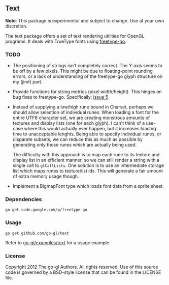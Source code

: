 ## Text

**Note**: This package is experimental and subject to change.
Use at your own discretion.

The text package offers a set of text rendering utilities for OpenGL
programs. It deals with TrueType fonts using [freetype-go][fg].

[fg]: https://code.google.com/p/freetype-go


### TODO

* The positioning of strings isn't completely correct. The Y-axis
  seems to be off by a few pixels. This might be due to floating-point
  rounding errors, or a lack of understanding of the freetype-go glyph
  structure on my (jimt) part.
* Provide functions for string metrics (pixel width/height). This hinges on
  bug fixes to freetype-go. Specifically: [issue 5](http://code.google.com/p/freetype-go/issues/detail?id=5)
* Instead of supplying a low/high rune bound in Charset, perhaps we should
  allow selection of individual runes. When loading a font for the entire
  UTF8 character set, we are creating monstrous amounts of textures and
  display lists (one for each glyph). I can't think of a use-case where this
  would actually ever happen, but it increases loading time to unacceptable
  lenghts. Being able to specify individual runes, or disparate subsets, we can
  reduce this as much as possible by generating only those runes which are
  actually being used.
  
  The difficulty with this approach is to map each rune to its texture and
  display list in an efficient manner, so we can still render a string with
  a single call to `glCallLists`. One solution is to use an intermediate
  storage list which maps runes to texture/list ids. This will generate a fair
  amount of extra memory usage though.
* Implement a BigmapFont type which loads font data from a sprite sheet.


### Dependencies

	go get code.google.com/p/freetype-go
    

### Usage

    go get github.com/go-gl/text

Refer to [go-gl/examples/text][ex] for a usage example.

[ex]: https://github.com/go-gl/examples/text


### License

Copyright 2012 The go-gl Authors. All rights reserved.
Use of this source code is governed by a BSD-style
license that can be found in the LICENSE file.

